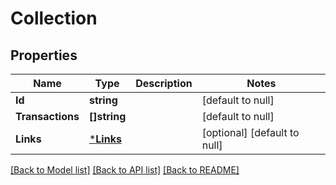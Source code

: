 # Collection

## Properties
Name | Type | Description | Notes
------------ | ------------- | ------------- | -------------
**Id** | **string** |  | [default to null]
**Transactions** | **[]string** |  | [default to null]
**Links** | [***Links**](Links.md) |  | [optional] [default to null]

[[Back to Model list]](../README.md#documentation-for-models) [[Back to API list]](../README.md#documentation-for-api-endpoints) [[Back to README]](../README.md)

